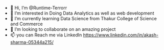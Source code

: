 - 👋 Hi, I’m @Runtime-Terrorr
- 👀 I’m interested in Doing Data Analytics as well as web development 
- 🌱 I’m currently learning Data Science from Thakur College of Science and Commerce
- 💞️ I’m looking to collaborate on an amazing project
- 📫 you can Reach me via LinkedIn <a>https://www.linkedin.com/in/akash-sharma-05344a215/</a>

<!---
Runtime-Terrorr/Runtime-Terrorr is a ✨ special ✨ repository because its `README.md` (this file) appears on your GitHub profile.
You can click the Preview link to take a look at your changes.
--->
